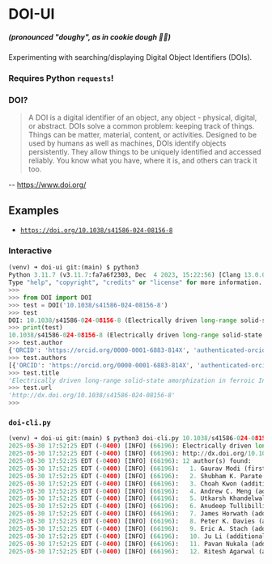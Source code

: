 # DOI-UI
##### (pronounced "_doughy_", as in cookie dough 🙂🍪)

Experimenting with searching/displaying Digital Object Identifiers (DOIs).

### Requires Python `requests`!

### DOI?
> A DOI is a digital identifier of an object, any object -
physical, digital, or abstract. DOIs solve a common problem:
keeping track of things. Things can be matter, material, content, or
activities. Designed to be used by humans as well as machines,
DOIs identify objects persistently. They allow things to be uniquely
identified and accessed reliably. You know what you have, where it is,
and others can track it too.

-- https://www.doi.org/

## Examples

- [`https://doi.org/10.1038/s41586-024-08156-8`](https://doi.org/10.1038/s41586-024-08156-8)

### Interactive
```py
(venv) ➜ doi-ui git:(main) $ python3
Python 3.11.7 (v3.11.7:fa7a6f2303, Dec  4 2023, 15:22:56) [Clang 13.0.0 (clang-1300.0.29.30)] on darwin
Type "help", "copyright", "credits" or "license" for more information.
>>>
>>> from DOI import DOI
>>> test = DOI('10.1038/s41586-024-08156-8')
>>> test
DOI: 10.1038/s41586-024-08156-8 (Electrically driven long-range solid-state amorphization in ferroic In2Se3)
>>> print(test)
10.1038/s41586-024-08156-8 (Electrically driven long-range solid-state amorphization in ferroic In2Se3)
>>> test.author
{'ORCID': 'https://orcid.org/0000-0001-6883-814X', 'authenticated-orcid': False, 'given': 'Gaurav', 'family': 'Modi', 'sequence': 'first', 'affiliation': []}
>>> test.authors
[{'ORCID': 'https://orcid.org/0000-0001-6883-814X', 'authenticated-orcid': False, 'given': 'Gaurav', 'family': 'Modi', 'sequence': 'first', 'affiliation': []}, .... {'ORCID': 'https://orcid.org/0000-0002-3366-2153', 'authenticated-orcid': False, 'given': 'Eric A.', 'family': 'Stach', 'sequence': 'additional', 'affiliation': []}, {'ORCID': 'https://orcid.org/0000-0002-7841-8058', 'authenticated-orcid': False, 'given': 'Ju', 'family': 'Li', 'sequence': 'additional', 'affiliation': []}, ..., {'ORCID': 'https://orcid.org/0000-0002-1289-4334', 'authenticated-orcid': False, 'given': 'Ritesh', 'family': 'Agarwal', 'sequence': 'additional', 'affiliation': []}]
>>> test.title
'Electrically driven long-range solid-state amorphization in ferroic In2Se3'
>>> test.url
'http://dx.doi.org/10.1038/s41586-024-08156-8'
>>>
```

### `doi-cli.py`
```py
(venv) ➜ doi-ui git:(main) $ python3 doi-cli.py 10.1038/s41586-024-08156-8
2025-05-30 17:52:25 EDT (-0400) [INFO] (66196): Electrically driven long-range solid-state amorphization in ferroic In2Se3
2025-05-30 17:52:25 EDT (-0400) [INFO] (66196): http://dx.doi.org/10.1038/s41586-024-08156-8
2025-05-30 17:52:25 EDT (-0400) [INFO] (66196): 12 author(s) found:
2025-05-30 17:52:25 EDT (-0400) [INFO] (66196):   1. Gaurav Modi (first) [https://orcid.org/0000-0001-6883-814X]
2025-05-30 17:52:25 EDT (-0400) [INFO] (66196):   2. Shubham K. Parate (additional) [https://orcid.org/0009-0004-5991-9609]
2025-05-30 17:52:25 EDT (-0400) [INFO] (66196):   3. Choah Kwon (additional) [None]
2025-05-30 17:52:25 EDT (-0400) [INFO] (66196):   4. Andrew C. Meng (additional) [None]
2025-05-30 17:52:25 EDT (-0400) [INFO] (66196):   5. Utkarsh Khandelwal (additional) [None]
2025-05-30 17:52:25 EDT (-0400) [INFO] (66196):   6. Anudeep Tullibilli (additional) [None]
2025-05-30 17:52:25 EDT (-0400) [INFO] (66196):   7. James Horwath (additional) [None]
2025-05-30 17:52:25 EDT (-0400) [INFO] (66196):   8. Peter K. Davies (additional) [None]
2025-05-30 17:52:25 EDT (-0400) [INFO] (66196):   9. Eric A. Stach (additional) [https://orcid.org/0000-0002-3366-2153]
2025-05-30 17:52:25 EDT (-0400) [INFO] (66196):   10. Ju Li (additional) [https://orcid.org/0000-0002-7841-8058]
2025-05-30 17:52:25 EDT (-0400) [INFO] (66196):   11. Pavan Nukala (additional) [None]
2025-05-30 17:52:25 EDT (-0400) [INFO] (66196):   12. Ritesh Agarwal (additional) [https://orcid.org/0000-0002-1289-4334]
```
